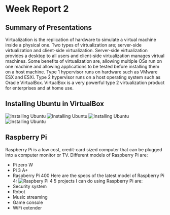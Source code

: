 # Week Report 2
## Summary of Presentations
Virtualization is the replication of hardware to simulate a virtual machine inside a physical one. Two types of virtualization are; server-side virtualization and client-side virtualization. Server-side virtualization provides a desktop to all users and client-side virtualization manages virtual machines. Some benefits of virtualization are, allowing multiple OSs run on one machine and allowing applications to be tested before installing them on a host machine. Type 1 hypervisor runs on hardware such as VMware ESX and ESXi. Type 2 hypervisor runs on a host operating system such as Oracle VirtualBox. VirtualBox is a very powerful type 2 virtualization product for enterprises and at home use.

## Installing Ubuntu in VirtualBox
![Installing Ubuntu](ubuntu.1.png)
![Installing Ubuntu](ubuntu.2.png)
![Installing Ubuntu](ubuntu.3.png)
![Installing Ubuntu](ubuntu.4.png)


## Raspberry Pi
Raspberry Pi is a low cost, credit-card sized computer that can be plugged into a computer monitor or TV. 
Different models of Raspberry Pi are:
+ Pi zero W
+ Pi 3 A+
+ Raspberry Pi 400
Here are the specs of the latest model of Raspberry Pi 4:
![Raspbery Pi 4](Raspberry.Pi.4.png)
5 projects I can do using Raspberry Pi are:
+ Security system
+ Robot
+ Music streaming
+ Game console
+ WiFi extender